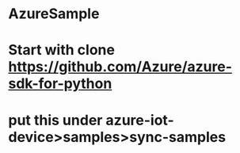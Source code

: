 # AzureSample

# Start with clone https://github.com/Azure/azure-sdk-for-python
# put this under azure-iot-device>samples>sync-samples
